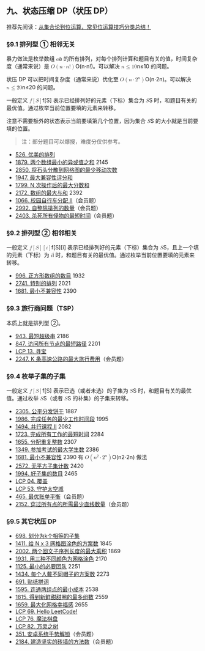 
## 九、状态压缩 DP（状压 DP）

推荐先阅读：[从集合论到位运算，常见位运算技巧分类总结！](https://leetcode.cn/circle/discuss/CaOJ45/)

### §9.1 排列型 ① 相邻无关

暴力做法是枚举数组 <math><semantics><mrow><mi>a</mi></mrow><annotation>a</annotation></semantics></math>a 的所有排列，对每个排列计算和题目有关的值，时间复杂度（通常来说）是 <math><semantics><mrow><mi>O</mi><mo>(</mo><mi>n</mi><mo>⋅</mo><mi>n</mi><mo>!</mo><mo>)</mo></mrow><annotation>\\mathcal{O}(n\\cdot n!)</annotation></semantics></math>O(n⋅n!)。可以解决 <math><semantics><mrow><mi>n</mi><mo>≤</mo><mn>10</mn></mrow><annotation>n\\le 10</annotation></semantics></math>n≤10 的问题。

状压 DP 可以把时间复杂度（通常来说）优化至 <math><semantics><mrow><mi>O</mi><mo>(</mo><mi>n</mi><mo>⋅</mo><msup><mn>2</mn><mi>n</mi></msup><mo>)</mo></mrow><annotation>\\mathcal{O}(n\\cdot 2^n)</annotation></semantics></math>O(n⋅2n)。可以解决 <math><semantics><mrow><mi>n</mi><mo>≤</mo><mn>20</mn></mrow><annotation>n\\le 20</annotation></semantics></math>n≤20 的问题。

一般定义 <math><semantics><mrow><mi>f</mi><mo>\[</mo><mi>S</mi><mo>\]</mo></mrow><annotation>f\[S\]</annotation></semantics></math>f\[S\] 表示已经排列好的元素（下标）集合为 <math><semantics><mrow><mi>S</mi></mrow><annotation>S</annotation></semantics></math>S 时，和题目有关的最优值。通过枚举当前位置要填的元素来转移。

注意不需要额外的状态表示当前要填第几个位置，因为集合 <math><semantics><mrow><mi>S</mi></mrow><annotation>S</annotation></semantics></math>S 的大小就是当前要填的位置。

> 注：部分题目可以爆搜，难度分仅供参考。

* [526\. 优美的排列](https://leetcode.cn/problems/beautiful-arrangement/)
* [1879\. 两个数组最小的异或值之和](https://leetcode.cn/problems/minimum-xor-sum-of-two-arrays/) 2145
* [2850\. 将石头分散到网格图的最少移动次数](https://leetcode.cn/problems/minimum-moves-to-spread-stones-over-grid/)
* [1947\. 最大兼容性评分和](https://leetcode.cn/problems/maximum-compatibility-score-sum/)
* [1799\. N 次操作后的最大分数和](https://leetcode.cn/problems/maximize-score-after-n-operations/)
* [2172\. 数组的最大与和](https://leetcode.cn/problems/maximum-and-sum-of-array/) 2392
* [1066\. 校园自行车分配 II](https://leetcode.cn/problems/campus-bikes-ii/)（会员题）
* [2992\. 自整除排列的数量](https://leetcode.cn/problems/number-of-self-divisible-permutations/)（会员题）
* [2403\. 杀死所有怪物的最短时间](https://leetcode.cn/problems/minimum-time-to-kill-all-monsters/)（会员题）

### §9.2 排列型 ② 相邻相关

一般定义 <math><semantics><mrow><mi>f</mi><mo>\[</mo><mi>S</mi><mo>\]</mo><mo>\[</mo><mi>i</mi><mo>\]</mo></mrow><annotation>f\[S\]\[i\]</annotation></semantics></math>f\[S\]\[i\] 表示已经排列好的元素（下标）集合为 <math><semantics><mrow><mi>S</mi></mrow><annotation>S</annotation></semantics></math>S，且上一个填的元素（下标）为 <math><semantics><mrow><mi>i</mi></mrow><annotation>i</annotation></semantics></math>i 时，和题目有关的最优值。通过枚举当前位置要填的元素来转移。

* [996\. 正方形数组的数目](https://leetcode.cn/problems/number-of-squareful-arrays/) 1932
* [2741\. 特别的排列](https://leetcode.cn/problems/special-permutations/) 2021
* [1681\. 最小不兼容性](https://leetcode.cn/problems/minimum-incompatibility/) 2390

### §9.3 旅行商问题（TSP）

本质上就是排列型 ②。

* [943\. 最短超级串](https://leetcode.cn/problems/find-the-shortest-superstring/) 2186
* [847\. 访问所有节点的最短路径](https://leetcode.cn/problems/shortest-path-visiting-all-nodes/) 2201
* [LCP 13. 寻宝](https://leetcode.cn/problems/xun-bao/)
* [2247\. K 条高速公路的最大旅行费用](https://leetcode.cn/problems/maximum-cost-of-trip-with-k-highways/)（会员题）

### §9.4 枚举子集的子集

一般定义 <math><semantics><mrow><mi>f</mi><mo>\[</mo><mi>S</mi><mo>\]</mo></mrow><annotation>f\[S\]</annotation></semantics></math>f\[S\] 表示已选（或者未选）的子集为 <math><semantics><mrow><mi>S</mi></mrow><annotation>S</annotation></semantics></math>S 时，和题目有关的最优值。通过枚举 <math><semantics><mrow><mi>S</mi></mrow><annotation>S</annotation></semantics></math>S（或者 <math><semantics><mrow><mi>S</mi></mrow><annotation>S</annotation></semantics></math>S 的补集）的子集来转移。

* [2305\. 公平分发饼干](https://leetcode.cn/problems/fair-distribution-of-cookies/) 1887
* [1986\. 完成任务的最少工作时间段](https://leetcode.cn/problems/minimum-number-of-work-sessions-to-finish-the-tasks/) 1995
* [1494\. 并行课程 II](https://leetcode.cn/problems/parallel-courses-ii/) 2082
* [1723\. 完成所有工作的最短时间](https://leetcode.cn/problems/find-minimum-time-to-finish-all-jobs/) 2284
* [1655\. 分配重复整数](https://leetcode.cn/problems/distribute-repeating-integers/) 2307
* [1349\. 参加考试的最大学生数](https://leetcode.cn/problems/maximum-students-taking-exam/) 2386
* [1681\. 最小不兼容性](https://leetcode.cn/problems/minimum-incompatibility/) 2390 有 <math><semantics><mrow><mi>O</mi><mo>(</mo><msup><mi>n</mi><mn>2</mn></msup><mo>⋅</mo><msup><mn>2</mn><mi>n</mi></msup><mo>)</mo></mrow><annotation>\\mathcal{O}(n^2\\cdot 2^n)</annotation></semantics></math>O(n2⋅2n) 做法
* [2572\. 无平方子集计数](https://leetcode.cn/problems/count-the-number-of-square-free-subsets/) 2420
* [1994\. 好子集的数目](https://leetcode.cn/problems/the-number-of-good-subsets/) 2465
* [LCP 04. 覆盖](https://leetcode.cn/problems/broken-board-dominoes/)
* [LCP 53. 守护太空城](https://leetcode.cn/problems/EJvmW4/)
* [465\. 最优账单平衡](https://leetcode.cn/problems/optimal-account-balancing/)（会员题）
* [2152\. 穿过所有点的所需最少直线数量](https://leetcode.cn/problems/minimum-number-of-lines-to-cover-points/)（会员题）

### §9.5 其它状压 DP

* [698\. 划分为k个相等的子集](https://leetcode.cn/problems/partition-to-k-equal-sum-subsets/)
* [1411\. 给 N x 3 网格图涂色的方案数](https://leetcode.cn/problems/number-of-ways-to-paint-n-3-grid/) 1845
* [2002\. 两个回文子序列长度的最大乘积](https://leetcode.cn/problems/maximum-product-of-the-length-of-two-palindromic-subsequences/) 1869
* [1931\. 用三种不同颜色为网格涂色](https://leetcode.cn/problems/painting-a-grid-with-three-different-colors/) 2170
* [1125\. 最小的必要团队](https://leetcode.cn/problems/smallest-sufficient-team/) 2251
* [1434\. 每个人戴不同帽子的方案数](https://leetcode.cn/problems/number-of-ways-to-wear-different-hats-to-each-other/) 2273
* [691\. 贴纸拼词](https://leetcode.cn/problems/stickers-to-spell-word/)
* [1595\. 连通两组点的最小成本](https://leetcode.cn/problems/minimum-cost-to-connect-two-groups-of-points/) 2538
* [1815\. 得到新鲜甜甜圈的最多组数](https://leetcode.cn/problems/maximum-number-of-groups-getting-fresh-donuts/) 2559
* [1659\. 最大化网格幸福感](https://leetcode.cn/problems/maximize-grid-happiness/) 2655
* [LCP 69. Hello LeetCode!](https://leetcode.cn/problems/rMeRt2/)
* [LCP 76. 魔法棋盘](https://leetcode.cn/problems/1ybDKD/)
* [LCP 82. 万灵之树](https://leetcode.cn/problems/cnHoX6/)
* [351\. 安卓系统手势解锁](https://leetcode.cn/problems/android-unlock-patterns/)（会员题）
* [2184\. 建造坚实的砖墙的方法数](https://leetcode.cn/problems/number-of-ways-to-build-sturdy-brick-wall/)（会员题）
